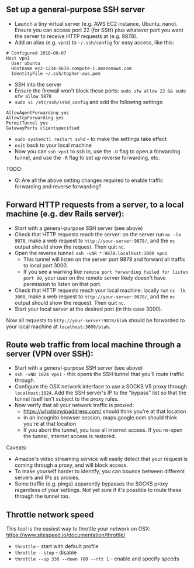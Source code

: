 
## Set up a general-purpose SSH server

- Launch a tiny virtual server (e.g. AWS EC2 instance, Ubuntu, nano). Ensure you can access port 22 (for SSH) plus whatever port you want the server to receive HTTP requests at (e.g. 9878).
- Add an alias (e.g. `vpn1`) to `~/.ssh/config` for easy access, like this:

```
# Configured 2018-08-07
Host vpn1
  User ubuntu
  Hostname ec2-1234-5678.compute-1.amazonaws.com
  IdentityFile ~/.ssh/topher-aws.pem
```

- SSH into the server
- Ensure the firewall won't block these ports: `sudo ufw allow 22 && sudo ufw allow 9878`
- `sudo vi /etc/ssh/sshd_config` and add the following settings:

```
AllowAgentForwarding yes
AllowTcpForwarding yes
PermitTunnel yes
GatewayPorts clientspecified
```

- `sudo systemctl restart sshd` - to make the settings take effect
- `exit` back to your local machine
- Now you can `ssh vpn1` to ssh in, use the `-D` flag to open a forwarding tunnel, and use the `-R` flag to set up reverse forwarding, etc.

TODO:
* Q: Are all the above setting changes required to enable traffic forwarding and reverse forwarding?


## Forward HTTP requests from a server, to a local machine (e.g. dev Rails server):

- Start with a general-purpose SSH server (see above)
- Check that HTTP requests reach the server: on the server run `nc -lk 9878`, make a web request to `http://your-server:9878/`, and the `nc` output should show the request. Then quit `nc`.
- Open the reverse tunnel: `ssh -vNR *:9878:localhost:3000 vpn1`
  - This tunnel will listen on the server port 9878 and forward all traffic to local port 3000.
  - If you see a warning like `remote port forwarding failed for listen port 80`, your user on the remote server likely doesn't have permission to listen on that port.
- Check that HTTP requests reach your local machine: locally run `nc -lk 3000`, make a web request to `http://your-server:9878/`, and the `nc` output should show the request. Then quit `nc`.
- Start your local server at the desired port (in this case 3000).

Now all requests to `http://your-server:9878/blah` should be forwarded to your local machine at `localhost:3000/blah`.


## Route web traffic from local machine through a server (VPN over SSH):

- Start with a general-purpose SSH server (see above)
- `ssh -vND 1024 vpn1` - this opens the SSH tunnel that you'll route traffic through.
- Configure the OSX network interface to use a SOCKS V5 proxy through `localhost:1024`. Add the SSH server's IP to the "bypass" list so that the tunnel itself isn't subject to the proxy rules.
- Now verify that all your network traffic is proxied:
  - https://whatismyipaddress.com/ should think you're at that location
  - In an incognito browser session, maps.google.com should think you're at that location
  - If you abort the tunnel, you lose all internet access. If you re-open the tunnel, internet access is restored.

Caveats:

- Amazon's video streaming service will easily detect that your request is coming through a proxy, and will block access.
- To make yourself harder to identify, you can bounce between different servers and IPs as proxies.
- Some traffic (e.g. pings) apparently bypasses the SOCKS proxy regardless of your settings. Not yet sure if it's possible to route these through the tunnel too.


## Throttle network speed

This tool is the easiest way to throttle your network on OSX: https://www.sitespeed.io/documentation/throttle/

- `throttle` - start with default profile
- `throttle --stop` - disable
- `throttle --up 330 --down 780 --rtt 1` - enable and specify speeds

